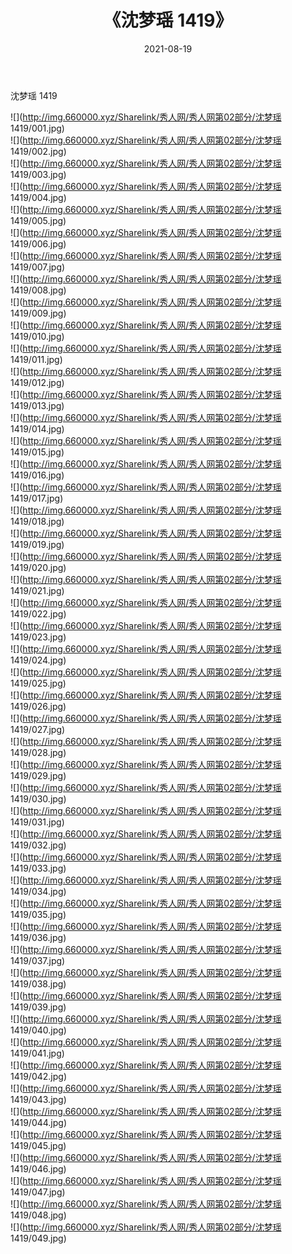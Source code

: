 ﻿---
layout: post
title:  《沈梦瑶 1419》
date:   2021-08-19
img: http://img.660000.xyz/Sharelink/秀人网/秀人网第02部分/沈梦瑶 1419/000.jpg
categories: [美女, 清纯, 唯美]
---

沈梦瑶 1419

  ![](http://img.660000.xyz/Sharelink/秀人网/秀人网第02部分/沈梦瑶 1419/001.jpg) <br> ![](http://img.660000.xyz/Sharelink/秀人网/秀人网第02部分/沈梦瑶 1419/002.jpg) <br> ![](http://img.660000.xyz/Sharelink/秀人网/秀人网第02部分/沈梦瑶 1419/003.jpg) <br> ![](http://img.660000.xyz/Sharelink/秀人网/秀人网第02部分/沈梦瑶 1419/004.jpg) <br> ![](http://img.660000.xyz/Sharelink/秀人网/秀人网第02部分/沈梦瑶 1419/005.jpg) <br> ![](http://img.660000.xyz/Sharelink/秀人网/秀人网第02部分/沈梦瑶 1419/006.jpg) <br> ![](http://img.660000.xyz/Sharelink/秀人网/秀人网第02部分/沈梦瑶 1419/007.jpg) <br> ![](http://img.660000.xyz/Sharelink/秀人网/秀人网第02部分/沈梦瑶 1419/008.jpg) <br> ![](http://img.660000.xyz/Sharelink/秀人网/秀人网第02部分/沈梦瑶 1419/009.jpg) <br> ![](http://img.660000.xyz/Sharelink/秀人网/秀人网第02部分/沈梦瑶 1419/010.jpg) <br> ![](http://img.660000.xyz/Sharelink/秀人网/秀人网第02部分/沈梦瑶 1419/011.jpg) <br> ![](http://img.660000.xyz/Sharelink/秀人网/秀人网第02部分/沈梦瑶 1419/012.jpg) <br> ![](http://img.660000.xyz/Sharelink/秀人网/秀人网第02部分/沈梦瑶 1419/013.jpg) <br> ![](http://img.660000.xyz/Sharelink/秀人网/秀人网第02部分/沈梦瑶 1419/014.jpg) <br> ![](http://img.660000.xyz/Sharelink/秀人网/秀人网第02部分/沈梦瑶 1419/015.jpg) <br> ![](http://img.660000.xyz/Sharelink/秀人网/秀人网第02部分/沈梦瑶 1419/016.jpg) <br> ![](http://img.660000.xyz/Sharelink/秀人网/秀人网第02部分/沈梦瑶 1419/017.jpg) <br> ![](http://img.660000.xyz/Sharelink/秀人网/秀人网第02部分/沈梦瑶 1419/018.jpg) <br> ![](http://img.660000.xyz/Sharelink/秀人网/秀人网第02部分/沈梦瑶 1419/019.jpg) <br> ![](http://img.660000.xyz/Sharelink/秀人网/秀人网第02部分/沈梦瑶 1419/020.jpg) <br> ![](http://img.660000.xyz/Sharelink/秀人网/秀人网第02部分/沈梦瑶 1419/021.jpg) <br> ![](http://img.660000.xyz/Sharelink/秀人网/秀人网第02部分/沈梦瑶 1419/022.jpg) <br> ![](http://img.660000.xyz/Sharelink/秀人网/秀人网第02部分/沈梦瑶 1419/023.jpg) <br> ![](http://img.660000.xyz/Sharelink/秀人网/秀人网第02部分/沈梦瑶 1419/024.jpg) <br> ![](http://img.660000.xyz/Sharelink/秀人网/秀人网第02部分/沈梦瑶 1419/025.jpg) <br> ![](http://img.660000.xyz/Sharelink/秀人网/秀人网第02部分/沈梦瑶 1419/026.jpg) <br> ![](http://img.660000.xyz/Sharelink/秀人网/秀人网第02部分/沈梦瑶 1419/027.jpg) <br> ![](http://img.660000.xyz/Sharelink/秀人网/秀人网第02部分/沈梦瑶 1419/028.jpg) <br> ![](http://img.660000.xyz/Sharelink/秀人网/秀人网第02部分/沈梦瑶 1419/029.jpg) <br> ![](http://img.660000.xyz/Sharelink/秀人网/秀人网第02部分/沈梦瑶 1419/030.jpg) <br> ![](http://img.660000.xyz/Sharelink/秀人网/秀人网第02部分/沈梦瑶 1419/031.jpg) <br> ![](http://img.660000.xyz/Sharelink/秀人网/秀人网第02部分/沈梦瑶 1419/032.jpg) <br> ![](http://img.660000.xyz/Sharelink/秀人网/秀人网第02部分/沈梦瑶 1419/033.jpg) <br> ![](http://img.660000.xyz/Sharelink/秀人网/秀人网第02部分/沈梦瑶 1419/034.jpg) <br> ![](http://img.660000.xyz/Sharelink/秀人网/秀人网第02部分/沈梦瑶 1419/035.jpg) <br> ![](http://img.660000.xyz/Sharelink/秀人网/秀人网第02部分/沈梦瑶 1419/036.jpg) <br> ![](http://img.660000.xyz/Sharelink/秀人网/秀人网第02部分/沈梦瑶 1419/037.jpg) <br> ![](http://img.660000.xyz/Sharelink/秀人网/秀人网第02部分/沈梦瑶 1419/038.jpg) <br> ![](http://img.660000.xyz/Sharelink/秀人网/秀人网第02部分/沈梦瑶 1419/039.jpg) <br> ![](http://img.660000.xyz/Sharelink/秀人网/秀人网第02部分/沈梦瑶 1419/040.jpg) <br> ![](http://img.660000.xyz/Sharelink/秀人网/秀人网第02部分/沈梦瑶 1419/041.jpg) <br> ![](http://img.660000.xyz/Sharelink/秀人网/秀人网第02部分/沈梦瑶 1419/042.jpg) <br> ![](http://img.660000.xyz/Sharelink/秀人网/秀人网第02部分/沈梦瑶 1419/043.jpg) <br> ![](http://img.660000.xyz/Sharelink/秀人网/秀人网第02部分/沈梦瑶 1419/044.jpg) <br> ![](http://img.660000.xyz/Sharelink/秀人网/秀人网第02部分/沈梦瑶 1419/045.jpg) <br> ![](http://img.660000.xyz/Sharelink/秀人网/秀人网第02部分/沈梦瑶 1419/046.jpg) <br> ![](http://img.660000.xyz/Sharelink/秀人网/秀人网第02部分/沈梦瑶 1419/047.jpg) <br> ![](http://img.660000.xyz/Sharelink/秀人网/秀人网第02部分/沈梦瑶 1419/048.jpg) <br> ![](http://img.660000.xyz/Sharelink/秀人网/秀人网第02部分/沈梦瑶 1419/049.jpg) <br>